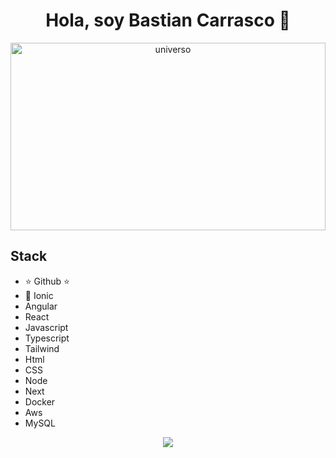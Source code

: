 <div align="center">
<h1 align="center">Hola, soy <a>Bastian Carrasco</a> 👋</h1>
<img src="https://images.pexels.com/photos/956999/milky-way-starry-sky-night-sky-star-956999.jpeg?auto=compress&cs=tinysrgb&w=1260&h=750&dpr=1" width="100%" height="300" alt="universo">
</div>



## Stack
- ⭐ Github ⭐  
- 📲 Ionic      
- Angular       
- React         
- Javascript    
- Typescript    
- Tailwind
- Html
- CSS
- Node
- Next
- Docker
- Aws
- MySQL
<p align="center">
  <a href="https://skillicons.dev">
    <img src="https://skillicons.dev/icons?i=git,angular,docker,react,javascript,typescript,tailwind,html,css,nodejs,nextjs,mysql" />
  </a>
</p>
